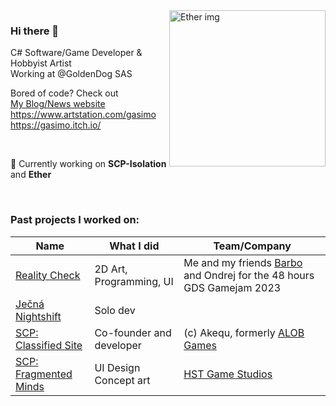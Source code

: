 <img align="right" src="https://gasimo.dev/media/img/Cineblend_Capsule.png" alt="Ether img" height="250"/>




### Hi there 👋

C# Software/Game Developer & Hobbyist Artist
<br> 
Working at @GoldenDog SAS

Bored of code? Check out <br> 
[My Blog/News website](https://gasimo.dev/) <br>
https://www.artstation.com/gasimo <br> 
https://gasimo.itch.io/

<br> 

🔭 Currently working on **SCP-Isolation** and **Ether**

<br>

### Past projects I worked on:

|Name             |What I did    |Team/Company            |
|--------------      |-----------    |------------|
|[Reality Check](https://gasimo.itch.io/reality-check) |2D Art, Programming, UI | Me and my friends [Barbo](https://github.com/barborik) and Ondrej for the 48 hours GDS Gamejam 2023 | 
|[Ječná Nightshift](https://gasimo.itch.io/nightshift)   |Solo dev    |         |
|[SCP: Classified Site](https://play.google.com/store/apps/details?id=com.ALOBGames.SCPClassifiedSite) |Co-founder and developer | (c) Akequ, formerly [ALOB Games](https://www.appbrain.com/dev/ALOB+Games/) |
|[SCP: Fragmented Minds](https://store.steampowered.com/app/1184790/SCP_Fragmented_Minds/) |UI Design Concept art | [HST Game Studios](https://www.hstgamestudios.com/) | 


<!--
**GasimoCodes/GasimoCodes** is a ✨ _special_ ✨ repository because its `README.md` (this file) appears on your GitHub profile.

Here are some ideas to get you started:

- 🔭 I’m currently working on ...
- 🌱 I’m currently learning ...
- 👯 I’m looking to collaborate on ...
- 🤔 I’m looking for help with ...
- 💬 Ask me about ...
- 📫 How to reach me: ...
- 😄 Pronouns: ...
- ⚡ Fun fact: ...
-->



